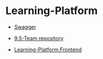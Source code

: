# Learning-Platform
- [Swagger](https://knitwit.ru:8081/swagger-ui/index.html)


- [9.5-Team repository](https://github.com/sahland/9.5-Team)
- [Learning-Platform.Frontend](https://github.com/sahland/Learning-Platform.Frontend/tree/4836bdb011d57669a344f742bb8a1b6a46261995)